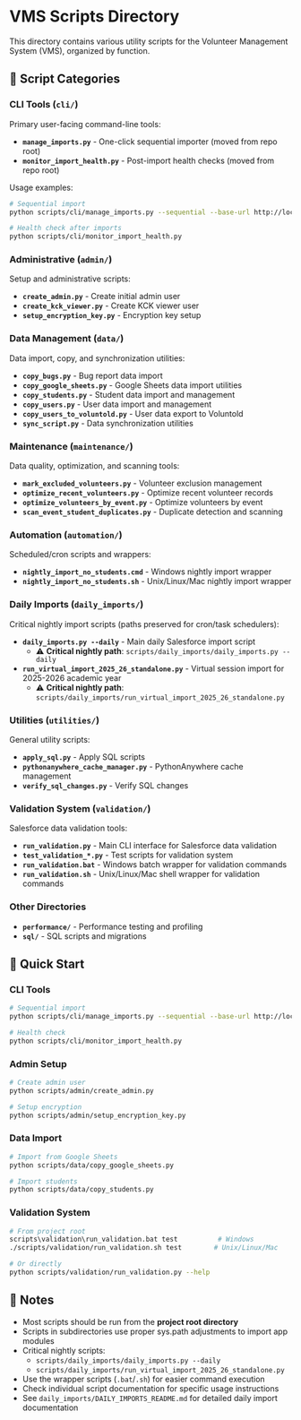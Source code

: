 # VMS Scripts Directory

This directory contains various utility scripts for the Volunteer Management System (VMS), organized by function.

## 📁 **Script Categories**

### **CLI Tools** (`cli/`)
Primary user-facing command-line tools:
- **`manage_imports.py`** - One-click sequential importer (moved from repo root)
- **`monitor_import_health.py`** - Post-import health checks (moved from repo root)

Usage examples:
```bash
# Sequential import
python scripts/cli/manage_imports.py --sequential --base-url http://localhost:5050

# Health check after imports
python scripts/cli/monitor_import_health.py
```

### **Administrative** (`admin/`)
Setup and administrative scripts:
- **`create_admin.py`** - Create initial admin user
- **`create_kck_viewer.py`** - Create KCK viewer user
- **`setup_encryption_key.py`** - Encryption key setup

### **Data Management** (`data/`)
Data import, copy, and synchronization utilities:
- **`copy_bugs.py`** - Bug report data import
- **`copy_google_sheets.py`** - Google Sheets data import utilities
- **`copy_students.py`** - Student data import and management
- **`copy_users.py`** - User data import and management
- **`copy_users_to_voluntold.py`** - User data export to Voluntold
- **`sync_script.py`** - Data synchronization utilities

### **Maintenance** (`maintenance/`)
Data quality, optimization, and scanning tools:
- **`mark_excluded_volunteers.py`** - Volunteer exclusion management
- **`optimize_recent_volunteers.py`** - Optimize recent volunteer records
- **`optimize_volunteers_by_event.py`** - Optimize volunteers by event
- **`scan_event_student_duplicates.py`** - Duplicate detection and scanning

### **Automation** (`automation/`)
Scheduled/cron scripts and wrappers:
- **`nightly_import_no_students.cmd`** - Windows nightly import wrapper
- **`nightly_import_no_students.sh`** - Unix/Linux/Mac nightly import wrapper

### **Daily Imports** (`daily_imports/`)
Critical nightly import scripts (paths preserved for cron/task schedulers):
- **`daily_imports.py --daily`** - Main daily Salesforce import script
  - ⚠️ **Critical nightly path**: `scripts/daily_imports/daily_imports.py --daily`
- **`run_virtual_import_2025_26_standalone.py`** - Virtual session import for 2025-2026 academic year
  - ⚠️ **Critical nightly path**: `scripts/daily_imports/run_virtual_import_2025_26_standalone.py`

### **Utilities** (`utilities/`)
General utility scripts:
- **`apply_sql.py`** - Apply SQL scripts
- **`pythonanywhere_cache_manager.py`** - PythonAnywhere cache management
- **`verify_sql_changes.py`** - Verify SQL changes

### **Validation System** (`validation/`)
Salesforce data validation tools:
- **`run_validation.py`** - Main CLI interface for Salesforce data validation
- **`test_validation_*.py`** - Test scripts for validation system
- **`run_validation.bat`** - Windows batch wrapper for validation commands
- **`run_validation.sh`** - Unix/Linux/Mac shell wrapper for validation commands

### **Other Directories**
- **`performance/`** - Performance testing and profiling
- **`sql/`** - SQL scripts and migrations

## 🚀 **Quick Start**

### **CLI Tools**
```bash
# Sequential import
python scripts/cli/manage_imports.py --sequential --base-url http://localhost:5050

# Health check
python scripts/cli/monitor_import_health.py
```

### **Admin Setup**
```bash
# Create admin user
python scripts/admin/create_admin.py

# Setup encryption
python scripts/admin/setup_encryption_key.py
```

### **Data Import**
```bash
# Import from Google Sheets
python scripts/data/copy_google_sheets.py

# Import students
python scripts/data/copy_students.py
```

### **Validation System**
```bash
# From project root
scripts\validation\run_validation.bat test          # Windows
./scripts/validation/run_validation.sh test        # Unix/Linux/Mac

# Or directly
python scripts/validation/run_validation.py --help
```

## 📝 **Notes**

- Most scripts should be run from the **project root directory**
- Scripts in subdirectories use proper sys.path adjustments to import app modules
- Critical nightly scripts:
  - `scripts/daily_imports/daily_imports.py --daily`
  - `scripts/daily_imports/run_virtual_import_2025_26_standalone.py`
- Use the wrapper scripts (`.bat`/`.sh`) for easier command execution
- Check individual script documentation for specific usage instructions
- See `daily_imports/DAILY_IMPORTS_README.md` for detailed daily import documentation
